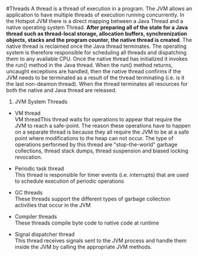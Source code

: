#Threads
A thread is a thread of execution in a program. The JVM allows an application to
have multiple threads of execution running concurrently.
In the Hotspot JVM there is a direct mapping between a Java Thread and
a native operating system Thread. **After preparing all of the state for a
Java thread such as thread-local storage, allocation buffers, synchronization objects,
stacks and the program counter, the native thread is created**.
The native thread is reclaimed once the Java thread terminates.
The operating system is therefore responsible for scheduling all threads and
dispatching them to any available CPU. Once the native thread has initialized it
invokes the run() method in the Java thread.
 When the run() method returns, uncaught exceptions are handled,
 then the native thread confirms if the JVM needs to be terminated
 as a result of the thread terminating (i.e. is it the last non-deamon thread).
  When the thread terminates all resources for both the native and Java thread are released.

1. JVM System Threads
 - VM thread</br>
 VM threadThis thread waits for operations to appear that require the JVM to reach a safe-point. The reason these operations have to happen on a separate thread is because they all require the JVM to be at a safe point where modifications to the heap can not occur. The type of operations performed by this thread are "stop-the-world" garbage collections, thread stack dumps, thread suspension and biased locking revocation.

 - Periodic task thread </br>
 This thread is responsible for timer events (i.e. interrupts) that are used to schedule execution of periodic operations

 - GC threads</br>
 These threads support the different types of garbage collection activities that occur in the JVM

 - Compiler threads </br>
 These threads compile byte code to native code at runtime

 - Signal dispatcher thread </br>
 This thread receives signals sent to the JVM process and handle them inside the JVM by calling the appropriate JVM methods.

